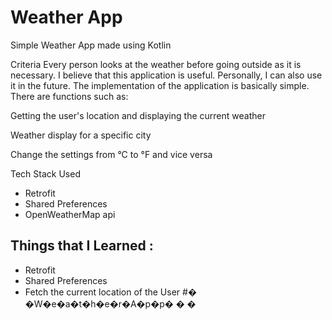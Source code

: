 # Weather App

Simple Weather App made using Kotlin


 Criteria
Every person looks at the weather before going outside as it is necessary. I believe that this application is useful. Personally, I can also use it in the future.
The implementation of the application is basically simple. There are functions such as:

Getting the user's location and displaying the current weather

Weather display for a specific city

Change the settings from °C to °F and vice versa

 Tech Stack Used

* Retrofit
* Shared Preferences
* OpenWeatherMap api
## Things that I Learned :

* Retrofit
* Shared Preferences
* Fetch the  current location of the  User
#� �W�e�a�t�h�e�r�A�p�p�
�
�
